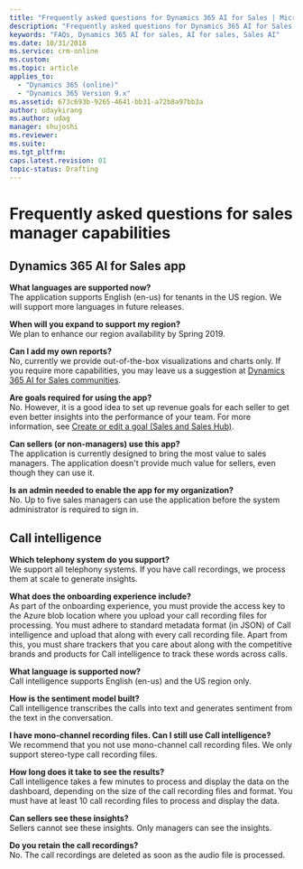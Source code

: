 ```yaml
---
title: "Frequently asked questions for Dynamics 365 AI for Sales | MicrosoftDocs"
description: "Frequently asked questions for Dynamics 365 AI for Sales app"
keywords: "FAQs, Dynamics 365 AI for sales, AI for sales, Sales AI"
ms.date: 10/31/2018
ms.service: crm-online
ms.custom: 
ms.topic: article
applies_to:
  - "Dynamics 365 (online)"
  - "Dynamics 365 Version 9.x"
ms.assetid: 673c693b-9265-4641-bb31-a72b8a97bb3a
author: udaykirang
ms.author: udag
manager: shujoshi
ms.reviewer: 
ms.suite: 
ms.tgt_pltfrm: 
caps.latest.revision: 01
topic-status: Drafting
---
```



<!--Be sure to update to the new publication date.-->


# Frequently asked questions for sales manager capabilities

## Dynamics 365 AI for Sales app

**What languages are supported now?​**<br>
The application supports English (en-us) for tenants in the US region. We will support more languages in future releases.


<!--Can you change spring to a month? Spring is different around the world.-->


**When will you expand to support my region?**<br>
We plan to enhance our region availability by Spring 2019.

**Can I add my own reports?**<br>
No, currently we provide out-of-the-box visualizations and charts only. If you require more capabilities, you may leave us a suggestion at [Dynamics 365 AI for Sales communities](https://aka.ms/aisalescommunities).

**Are goals required for using the app?**<br>
No. However, it is a good idea to set up revenue goals for each seller to get even better insights into the performance of your team. For more information, see [Create or edit a goal (Sales and Sales Hub)](/dynamics365/customer-engagement/sales-enterprise/create-edit-goal-sales).

**Can sellers (or non-managers) use this app?**<br>
The application is currently designed to bring the most value to sales managers. The application doesn't provide much value for sellers, even though they can use it.

**Is an admin needed to enable the app for my organization?**<br>
No. Up to five sales managers can use the application before the system administrator is required to sign in.

## Call intelligence

**Which telephony system do you support?​**<br>
We support all telephony systems. If you have call recordings, we process them at scale to generate insights​.

**What does the onboarding experience include?​** <br>
As part of the onboarding experience, you must provide the access key to the Azure blob location where you upload your call recording files for processing. You must adhere to standard metadata format (in JSON) of Call intelligence and upload that along with every call recording file. Apart from this, you must share trackers that you care about along with the competitive brands and products for Call intelligence to track these words across calls.

**What language is supported now?​**<br>
Call intelligence supports English (en-us) and the US region only.​

**How is the sentiment model built?**<br>
Call intelligence transcribes the calls into text and generates sentiment from the text in the conversation.

**I have mono-channel recording files. Can I still use Call intelligence?​**<br>
We recommend that you not use mono-channel call recording files. We only support stereo-type call recording files.

**How long does it take to see the results?​**<br>
Call intelligence takes a few minutes to process and display the data on the dashboard, depending on the size of the call recording files and format. You must have at least 10 call recording files to process and display the data.

**Can sellers see these insights?**<br>
Sellers cannot see these insights. Only managers can see the insights.

**Do you retain the call recordings?​**<br>
No. The call recordings are deleted as soon as the audio file is processed​.
